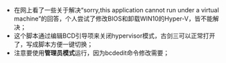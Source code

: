 - 在网上看了一些关于解决“sorry,this application cannot run under a virtual machine”的回答，个人尝试了修改BIOS和卸载WIN10的Hyper-V，皆不能解决；
- 这个脚本通过编辑BCD引导项来关闭hypervisor模式，古剑三可以正常打开了，写成脚本方便一键切换；
- 注意要使用**管理员模式**运行，因为bcdedit命令修改需要；
